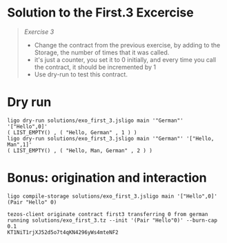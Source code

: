 # Solution to the First.3 Excercise
>*Exercise 3*
>- Change the contract from the previous exercise, by adding to the Storage, the number of times that it was called.
>- it's just a counter, you set it to 0 initially, and every time you call the contract, it should be incremented by 1
>- Use dry-run to test this contract.

# Dry run

```
ligo dry-run solutions/exo_first_3.jsligo main '"German"' '["Hello",0]'
( LIST_EMPTY() , ( "Hello, German" , 1 ) )
ligo dry-run solutions/exo_first_3.jsligo main '"German"' '["Hello, Man",1]'
( LIST_EMPTY() , ( "Hello, Man, German" , 2 ) )
```

# Bonus: origination and interaction

```
ligo compile-storage solutions/exo_first_3.jsligo main '["Hello",0]'
(Pair "Hello" 0)

tezos-client originate contract first3 transferring 0 from german running solutions/exo_first_3.tz --init '(Pair "Hello"0)' --burn-cap 0.1
KT1NiT1rjXJ52d5o7t4qKN4296yWs4mteNF2
```
